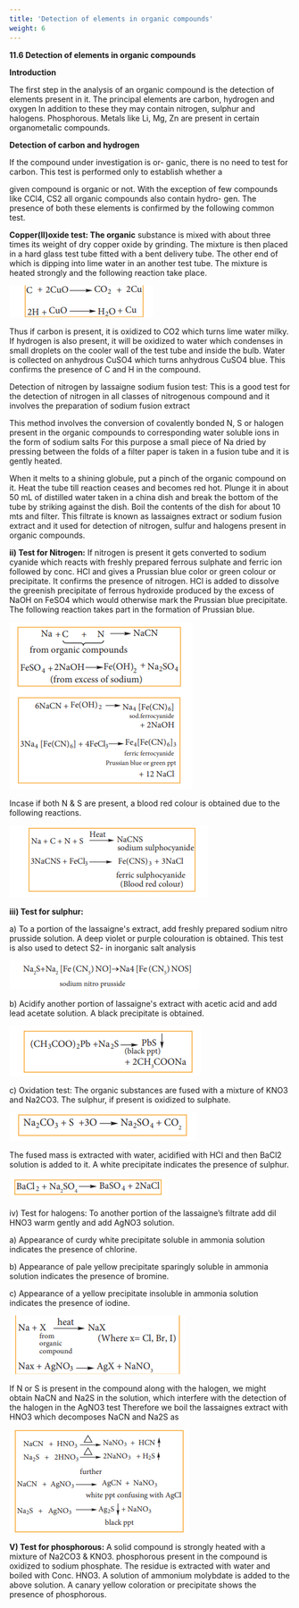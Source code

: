 ```yaml
---
title: 'Detection of elements in organic compounds'
weight: 6
---
```



**11.6 Detection of elements in organic compounds**

**Introduction**

The first step in the analysis of an organic compound is the detection of elements present in it. The principal elements are carbon, hydrogen and oxygen In addition to these they may contain nitrogen, sulphur and halogens. Phosphorous. Metals like Li, Mg, Zn are present in certain organometalic compounds.

**Detection of carbon and hydrogen**

If the compound under investigation is or- ganic, there is no need to test for carbon. This test is performed only to establish whether a




  

given compound is organic or not. With the exception of few compounds like CCl4, CS2 all organic compounds also contain hydro- gen. The presence of both these elements is confirmed by the following common test.

**Copper(II)oxide test: The organic** substance is mixed with about three times its weight of dry copper oxide by grinding. The mixture is then placed in a hard glass test tube fitted with a bent delivery tube. The other end of which is dipping into lime water in an another test tube. The mixture is heated strongly and the following reaction take place.

![](s49.png)


Thus if carbon is present, it is oxidized to CO2 which turns lime water milky. If hydrogen is also present, it will be oxidized to water which condenses in small droplets on the cooler wall of the test tube and inside the bulb. Water is collected on anhydrous CuSO4 which turns anhydrous CuSO4 blue. This confirms the presence of C and H in the compound.

Detection of nitrogen by lassaigne sodium fusion test: This is a good test for the detection of nitrogen in all classes of nitrogenous compound and it involves the preparation of sodium fusion extract

This method involves the conversion of covalently bonded N, S or halogen present in the organic compounds to corresponding water soluble ions in the form of sodium salts For this purpose a small piece of Na dried by pressing between the folds of a filter paper is taken in a fusion tube and it is gently heated.  

When it melts to a shining globule, put a pinch of the organic compound on it. Heat the tube till reaction ceases and becomes red hot. Plunge it in about 50 mL of distilled water taken in a china dish and break the bottom of the tube by striking against the dish. Boil the contents of the dish for about 10 mts and filter. This filtrate is known as lassaignes extract or sodium fusion extract and it used for detection of nitrogen, sulfur and halogens present in organic compounds.

**ii) Test for Nitrogen:** If nitrogen is present it gets converted to sodium cyanide which reacts with freshly prepared ferrous sulphate and ferric ion followed by conc. HCl and gives a Prussian blue color or green colour or precipitate. It confirms the presence of nitrogen. HCl is added to dissolve the greenish precipitate of ferrous hydroxide produced by the excess of NaOH on FeSO4 which would otherwise mark the Prussian blue precipitate. The following reaction takes part in the formation of Prussian blue.

![](s50.png)



Incase if both N & S are present, a blood red colour is obtained due to the following reactions.


![](s51.png)

  



**iii) Test for sulphur:**

a) To a portion of the lassaigne's extract, add freshly prepared sodium nitro prusside solution. A deep violet or purple colouration is obtained. This test is also used to detect S2- in inorganic salt analysis

![](s52.png)



b) Acidify another portion of lassaigne's extract with acetic acid and add lead acetate solution. A black precipitate is obtained.

![](s53.png)



c) Oxidation test: The organic substances are fused with a mixture of KNO3 and Na2CO3. The sulphur, if present is oxidized to sulphate.

![](s54.png)



The fused mass is extracted with water, acidified with HCl and then BaCl2 solution is added to it. A white precipitate indicates the presence of sulphur.

![](s55.png)



iv) Test for halogens: To another portion of the lassaigne’s filtrate add dil HNO3 warm gently and add AgNO3 solution.  

a) Appearance of curdy white precipitate soluble in ammonia solution indicates the presence of chlorine.

b) Appearance of pale yellow precipitate sparingly soluble in ammonia solution indicates the presence of bromine.

c) Appearance of a yellow precipitate insoluble in ammonia solution indicates the presence of iodine.

![](s56.png)



If N or S is present in the compound along with the halogen, we might obtain NaCN and Na2S in the solution, which interfere with the detection of the halogen in the AgNO3 test Therefore we boil the lassaignes extract with HNO3 which decomposes NaCN and Na2S as

![](s57.png)



**V) Test for phosphorous:** A solid compound is strongly heated with a mixture of Na2CO3 & KNO3. phosphorous present in the compound is oxidized to sodium phosphate. The residue is extracted with water and boiled with Conc. HNO3. A solution of ammonium molybdate is added to the above solution. A canary yellow coloration or precipitate shows the presence of phosphorous.




  
